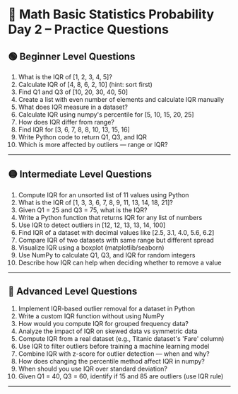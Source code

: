 
# 🔢 Math Basic Statistics Probability Day 2 – Practice Questions

## 🟢 Beginner Level Questions

1. What is the IQR of [1, 2, 3, 4, 5]?
2. Calculate IQR of [4, 8, 6, 2, 10] (hint: sort first)
3. Find Q1 and Q3 of [10, 20, 30, 40, 50]
4. Create a list with even number of elements and calculate IQR manually
5. What does IQR measure in a dataset?
6. Calculate IQR using numpy's percentile for [5, 10, 15, 20, 25]
7. How does IQR differ from range?
8. Find IQR for [3, 6, 7, 8, 8, 10, 13, 15, 16]
9. Write Python code to return Q1, Q3, and IQR
10. Which is more affected by outliers — range or IQR?

---

## 🟡 Intermediate Level Questions

1. Compute IQR for an unsorted list of 11 values using Python
2. What is the IQR of [1, 3, 3, 6, 7, 8, 9, 11, 13, 14, 18, 21]?
3. Given Q1 = 25 and Q3 = 75, what is the IQR?
4. Write a Python function that returns IQR for any list of numbers
5. Use IQR to detect outliers in [12, 12, 13, 13, 14, 100]
6. Find IQR of a dataset with decimal values like [2.5, 3.1, 4.0, 5.6, 6.2]
7. Compare IQR of two datasets with same range but different spread
8. Visualize IQR using a boxplot (matplotlib/seaborn)
9. Use NumPy to calculate Q1, Q3, and IQR for random integers
10. Describe how IQR can help when deciding whether to remove a value

---

## 🔴 Advanced Level Questions

1. Implement IQR-based outlier removal for a dataset in Python
2. Write a custom IQR function without using NumPy
3. How would you compute IQR for grouped frequency data?
4. Analyze the impact of IQR on skewed data vs symmetric data
5. Compute IQR from a real dataset (e.g., Titanic dataset's 'Fare' column)
6. Use IQR to filter outliers before training a machine learning model
7. Combine IQR with z-score for outlier detection — when and why?
8. How does changing the percentile method affect IQR in numpy?
9. When should you use IQR over standard deviation?
10. Given Q1 = 40, Q3 = 60, identify if 15 and 85 are outliers (use IQR rule)

---
